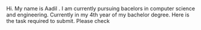 Hi. My name is Aadil . I am currently pursuing bacelors in computer science and engineering. Currently in my 4th year of my bachelor degree. Here is the task required to submit. Please check
